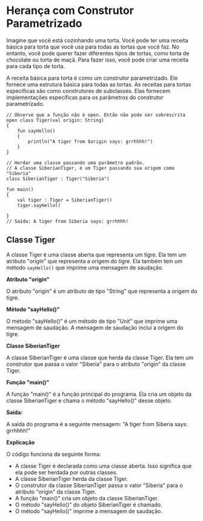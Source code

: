 # Herança com Construtor Parametrizado
Imagine que você está cozinhando uma torta. Você pode ter uma receita básica para torta que você usa para todas as
tortas que você faz. No entanto, você pode querer fazer diferentes tipos de tortas, como torta de chocolate ou torta de maçã.
Para fazer isso, você pode criar uma receita para cada tipo de torta.

A receita básica para torta é como um construtor parametrizado. Ele fornece uma estrutura básica para todas as tortas.
As receitas para tortas específicas são como construtores de subclasses. Elas fornecem implementações específicas para
os parâmetros do construtor parametrizado.

    // Observe que a função não é open. Então não pode ser sobrescrita 
    open class Tiger(val origin: String)
    {
        fun sayHello()
        {
            println("A tiger from $origin says: grrhhhh!")
        }
    }

    // Herdar uma classe passando uma parâmetro padrão.
    // A classe SiberianTiger, é um Tiger passando sua origem como "Siberia"
    class SiberianTiger : Tiger("Siberia")

    fun main()
    {
        val tiger : Tiger = SiberianTiger()
        tiger.sayHello()
 
    }
    // Saída: A tiger from Siberia says: grrhhhh!
 
  
## Classe Tiger
A classe Tiger é uma classe aberta que representa um tigre. Ela tem um atributo "origin" que representa a origem do tigre. 
Ela também tem um método `sayHello()` que imprime uma mensagem de saudação.

**Atributo "origin"**

O atributo "origin" é um atributo de tipo "String" que representa a origem do tigre.

**Método "sayHello()"**

O método "sayHello()" é um método de tipo "Unit" que imprime uma mensagem de saudação. A mensagem de saudação inclui a
origem do tigre.


**Classe SiberianTiger**

A classe SiberianTiger é uma classe que herda da classe Tiger. Ela tem um construtor que passa o valor "Siberia" para
o atributo "origin" da classe Tiger.


**Função "main()"**

A função "main()" é a função principal do programa. Ela cria um objeto da classe SiberianTiger e chama o método "sayHello()" 
desse objeto.

**Saída:**

A saída do programa é a seguinte mensagem:
"A tiger from Siberia says: grrhhhh!"

**Explicação**

O código funciona da seguinte forma:

* A classe Tiger é declarada como uma classe aberta. Isso significa que ela pode ser herdada por outras classes.
* A classe SiberianTiger herda da classe Tiger.
* O construtor da classe SiberianTiger passa o valor "Siberia" para o atributo "origin" da classe Tiger.
* A função "main()" cria um objeto da classe SiberianTiger.
* O método "sayHello()" do objeto SiberianTiger é chamado.
* O método "sayHello()" imprime a mensagem de saudação.




